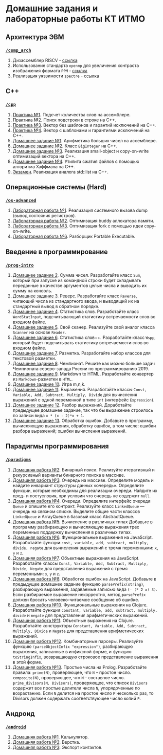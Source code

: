 # Домашние задания и лабораторные работы КТ ИТМО

## Архитектура ЭВМ 
### [`/comp_arch`](https://github.com/dimkolya/ct_itmo/tree/main/comp_arch)
1. Дизассемблер RISCV - [ссылка](https://github.com/dimkolya/ct_itmo/blob/main/comp_arch/RISCVDisassembler.java)
2. Использование стандарта `openmp` для увеличения контраста изображения формата `PPM` - [ссылка](https://github.com/dimkolya/ct_itmo/tree/main/comp_arch/openmp)
3. Реализация уязвимости `spectre` - [ссылка](https://github.com/dimkolya/ct_itmo/tree/main/comp_arch/spectre)

## C++
### [`/cpp`](https://github.com/dimkolya/ct_itmo/tree/main/cpp)
1. [Практика №1](https://github.com/dimkolya/ct_itmo/tree/main/cpp/wordcount-dimkolya-master). Подсчет количества слов на ассемблере.
2. [Практика №2](https://github.com/dimkolya/ct_itmo/tree/main/cpp/substr-dimkolya-master). Поиск подстроки в строке на C++.
3. [Практика №3](https://github.com/dimkolya/ct_itmo/tree/main/cpp/dummy-vector-dimkolya-master). Вектор без шаблонов и гарантий исключений на C++.
4. [Практика №4](https://github.com/dimkolya/ct_itmo/tree/main/cpp/vector-dimkolya-master). Вектор с шаблонами и гарантиями исключений на C++.
5. [Домашнее задание №1](https://github.com/dimkolya/ct_itmo/tree/main/cpp/asm-dimkolya-master). Арифметика больших чисел на ассемблере.
6. [Домашнее задание №2](https://github.com/dimkolya/ct_itmo/tree/main/cpp/bigint-dimkolya-master). Класс `BigInteger` на C++.
7. [Домашнее задание №3](https://github.com/dimkolya/ct_itmo/tree/main/cpp/socow-vector-dimkolya-master). Реализация small-object и copy-on-write оптимизаций вектора на C++.
8. [Домашнее задание №4](https://github.com/dimkolya/ct_itmo/tree/main/cpp/huffman-dimkolya-master). Утилита сжатия файлов с помощью алгоритма Хаффмана на C++.
9. [Экзамен](https://github.com/dimkolya/ct_itmo/tree/main/cpp/list-exam-dimkolya-master). Реализация аналога std::list на C++.

## Операционные системы (Hard)
### [`/os-advanced`](https://github.com/dimkolya/ct_itmo/tree/main/os-advanced)
1. [Лабораторная работа №1](https://github.com/dimkolya/ct_itmo/tree/main/os-advanced/os-2022-intro-dimkolya-master). Реализация системного вызова dump (вывод состояния регистров).
2. [Лабораторная работа №2](https://github.com/dimkolya/ct_itmo/tree/main/os-advanced/os-2022-alloc-dimkolya-master). Оптимизация buddy аллокатора памяти.
3. [Лабораторная работа №3](https://github.com/dimkolya/ct_itmo/tree/main/os-advanced/os-2022-cow-dimkolya-master). Оптимизация fork с помощью идеи copy-on-write.
4. [Лабораторная работа №6](https://github.com/dimkolya/ct_itmo/tree/main/os-advanced/os-2022-pe-dimkolya-master). Разборщик Portable Executable.

## Введение в программирование
### [`/prog-intro`](https://github.com/dimkolya/ct_itmo/tree/main/prog-intro)
1. [Домашнее задание 2](https://github.com/dimkolya/ct_itmo/blob/main/prog-intro/java-solutions/SumBigIntegerHex.java). Сумма чисел. Разработайте класс `Sum`, который при запуске из командной строки будет складывать переданные в качестве аргументов целые числа и выводить их сумму на консоль.
2. [Домашнее задание 3](https://github.com/dimkolya/ct_itmo/blob/main/prog-intro/java-solutions/ReverseHexAbc2.java). Реверс. Разработайте класс `Reverse`, читающий числа из стандартного ввода, и выводящий их на стандартный вывод в обратном порядке.
3. [Домашнее задание 4](https://github.com/dimkolya/ct_itmo/blob/main/prog-intro/java-solutions/WordStatCount.java). Статистика слов. Разработайте класс `WordStatInput`, подсчитывающий статистику встречаемости слов во входном файле.
4. [Домашнее задание 5](https://github.com/dimkolya/ct_itmo/blob/main/prog-intro/java-solutions/MyScanner.java). Свой сканер. Реализуйте свой аналог класса `Scanner` на основе `Reader`.
5. [Домашнее задание 6](https://github.com/dimkolya/ct_itmo/blob/main/prog-intro/java-solutions/WsppSortedSecondG.java). Статистика слов++. Разработайте класс `Wspp`, который будет подсчитывать статистику встречаемости слов во входном файле.
6. [Домашнее задание 7](https://github.com/dimkolya/ct_itmo/tree/main/prog-intro/java-solutions/markup). Разметка. Разработайте набор классов для текстовой разметки.
7. [Домашнее задание 8](https://github.com/dimkolya/ct_itmo/tree/main/prog-intro/qf-solutions). Чемпионат. Решите как можно больше задач Чемпионата северо-запада России по программированию 2019.
8. [Домашнее задание 9](https://github.com/dimkolya/ct_itmo/tree/main/prog-intro/java-solutions/md2html). Markdown to HTML. Разработайте конвертер из `Markdown`-разметки в `HTML`.
9. [Домашнее задание 10](https://github.com/dimkolya/ct_itmo/tree/main/prog-intro/java-solutions/game). Игра m,n,k.
10. [Домашнее задание 11](https://github.com/dimkolya/ct_itmo/tree/main/prog-intro/java-solutions/expression). Выражения. Разработайте классы `Const, Variable, Add, Subtract, Multiply, Divide` для вычисления выражений с одной переменной в типе `int` (интерфейс `Expression`).
11. [Домашнее задание 12](https://github.com/dimkolya/ct_itmo/tree/main/prog-intro/java-solutions/expression). Разбор выражений. Доработайте предыдущее домашнее задание, так что бы выражение строилось по записи вида `x * (x - 2)*x + 1`.
12. [Домашнее задание 13](https://github.com/dimkolya/ct_itmo/tree/main/prog-intro/java-solutions/expression). Обработка ошибок. Добавьте в программу, вычисляющую выражения, обработку ошибок, в том числе: ошибки разбора выражений; ошибки вычисления выражений.

## Парадигмы программирования
### [`/paradigms`](https://github.com/dimkolya/ct_itmo/tree/main/paradigms)
1. [Домашняя работа №2](https://github.com/dimkolya/ct_itmo/tree/main/paradigms/java-solutions/search). Бинарный поиск. Реализуйте итеративный и рекурсивный варианты бинарного поиска в массиве.
2. [Домашняя работа №3](https://github.com/dimkolya/ct_itmo/tree/main/paradigms/java-solutions/queue). Очередь на массиве. Определите модель и найдите инвариант структуры данных «очередь». Определите функции, которые необходимы для реализации очереди. Найдите их пред- и постусловия, при условии что очередь не содержит `null`.
3. [Домашняя работа №4](https://github.com/dimkolya/ct_itmo/tree/main/paradigms/java-solutions/queue). Очереди. Определите интерфейс очереди `Queue` и опишите его контракт. Реализуйте класс `LinkedQueue` — очередь на связном списке. Выделите общие части классов `LinkedQueue` и ArrayQueue в базовый класс AbstractQueue.
4. [Домашняя работа №5](https://github.com/dimkolya/ct_itmo/tree/main/paradigms/java-solutions/expression). Вычисление в различных типах
Добавьте в программу разбирающую и вычисляющую выражения трех переменных поддержку вычисления в различных типах.
5. [Домашняя работа №6](https://github.com/dimkolya/ct_itmo/blob/main/paradigms/javascript-solutions/functionalExpression.js). Функциональные выражения на JavaScript. Разработайте функции `cnst, variable, add, subtract, multiply, divide, negate` для вычисления выражений с тремя переменными: `x`, `y` и `z`.
6. [Домашняя работа №7](https://github.com/dimkolya/ct_itmo/blob/main/paradigms/javascript-solutions/objectExpression.js). Объектные выражения на JavaScript. Разработайте классы `Const, Variable, Add, Subtract, Multiply, Divide, Negate` для представления выражений с тремя переменными: `x`, `y` и `z`.
7. [Домашняя работа №8](https://github.com/dimkolya/ct_itmo/blob/main/paradigms/javascript-solutions/objectExpression.js). Обработка ошибок на JavaScript. Добавьте в предыдущее домашнее задание функцию `parsePrefix(string)`, разбирающую выражения, задаваемые записью вида `(- (* 2 x) 3)`. Если разбираемое выражение некорректно, метод `parsePrefix` должен бросать человеко-читаемое сообщение об ошибке.
8. [Домашняя работа №10](https://github.com/dimkolya/ct_itmo/blob/main/paradigms/clojure-solutions/expression.clj). Функциональные выражения на Clojure. Разработайте функции `constant, variable, add, subtract, multiply, divide` и `negate` для представления арифметических выражений.
9. [Домашняя работа №11](https://github.com/dimkolya/ct_itmo/blob/main/paradigms/clojure-solutions/expression.clj). Объектные выражения на Clojure. Разработайте конструкторы `Constant, Variable, Add, Subtract, Multiply, Divide` и `Negate` для представления арифметических выражений.
10. [Домашняя работа №12](https://github.com/dimkolya/ct_itmo/blob/main/paradigms/clojure-solutions/parser.clj). Комбинаторные парсеры. Реализуйте функцию `(parseObjectInfix "expression")`, разбирающую выражения, записанные в инфиксной форме, и функцию `toStringInfix`, возвращающую строковое представление выражения в этой форме. 
11. [Домашняя работа №13](https://github.com/dimkolya/ct_itmo/blob/main/paradigms/prolog-solutions/primes.pl). Простые числа на Prolog. Разработайте правила: `prime(N)`, проверяющее, что `N` – простое число. `composite(N)`, проверяющее, что `N` – составное число. `prime_divisors(N, Divisors)`, проверяющее, что список `Divisors` содержит все простые делители числа `N`, упорядоченные по возрастанию. Если `N` делится на простое число `P` несколько раз, то Divisors должен содержать соответствующее число копий `P`.

## Андроид
### [`/android`](https://github.com/dimkolya/ct_itmo/tree/main/android)
1. [Домашняя работа №1](https://github.com/dimkolya/ct_itmo/tree/main/android/hw1-calculator-dimkolya). Калькулятор.
2. [Домашняя работа №2](https://github.com/dimkolya/ct_itmo/tree/main/android/hw2-simple-xml-dimkolya). Верстка.
3. [Домашняя работа №3](https://github.com/dimkolya/ct_itmo/tree/main/android/hw3-contacts-dimkolya). Экспорт контактов.

